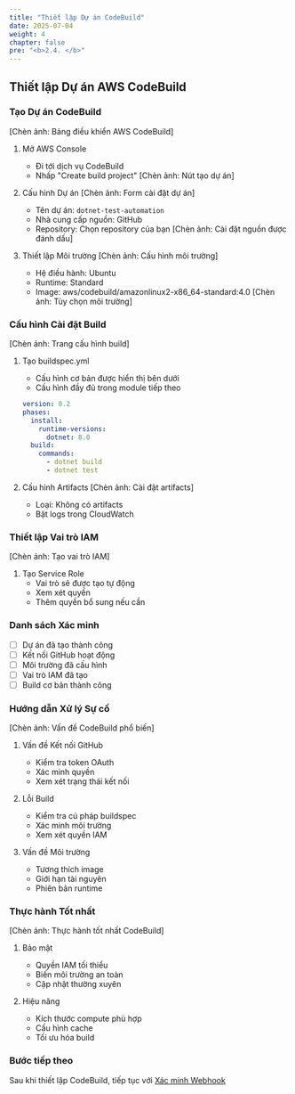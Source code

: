 ```yaml
---
title: "Thiết lập Dự án CodeBuild"
date: 2025-07-04
weight: 4
chapter: false
pre: "<b>2.4. </b>"
---
```


## Thiết lập Dự án AWS CodeBuild

### Tạo Dự án CodeBuild
[Chèn ảnh: Bảng điều khiển AWS CodeBuild]
1. Mở AWS Console
   - Đi tới dịch vụ CodeBuild
   - Nhấp "Create build project"
   [Chèn ảnh: Nút tạo dự án]

2. Cấu hình Dự án
   [Chèn ảnh: Form cài đặt dự án]
   - Tên dự án: `dotnet-test-automation`
   - Nhà cung cấp nguồn: GitHub
   - Repository: Chọn repository của bạn
   [Chèn ảnh: Cài đặt nguồn được đánh dấu]

3. Thiết lập Môi trường
   [Chèn ảnh: Cấu hình môi trường]
   - Hệ điều hành: Ubuntu
   - Runtime: Standard
   - Image: aws/codebuild/amazonlinux2-x86_64-standard:4.0
   [Chèn ảnh: Tùy chọn môi trường]

### Cấu hình Cài đặt Build
[Chèn ảnh: Trang cấu hình build]
1. Tạo buildspec.yml
   - Cấu hình cơ bản được hiển thị bên dưới
   - Cấu hình đầy đủ trong module tiếp theo
   ```yaml
   version: 0.2
   phases:
     install:
       runtime-versions:
         dotnet: 8.0
     build:
       commands:
         - dotnet build
         - dotnet test
   ```

2. Cấu hình Artifacts
   [Chèn ảnh: Cài đặt artifacts]
   - Loại: Không có artifacts
   - Bật logs trong CloudWatch

### Thiết lập Vai trò IAM
[Chèn ảnh: Tạo vai trò IAM]
1. Tạo Service Role
   - Vai trò sẽ được tạo tự động
   - Xem xét quyền
   - Thêm quyền bổ sung nếu cần

### Danh sách Xác minh
- [ ] Dự án đã tạo thành công
- [ ] Kết nối GitHub hoạt động
- [ ] Môi trường đã cấu hình
- [ ] Vai trò IAM đã tạo
- [ ] Build cơ bản thành công

### Hướng dẫn Xử lý Sự cố
[Chèn ảnh: Vấn đề CodeBuild phổ biến]
1. Vấn đề Kết nối GitHub
   - Kiểm tra token OAuth
   - Xác minh quyền
   - Xem xét trạng thái kết nối

2. Lỗi Build
   - Kiểm tra cú pháp buildspec
   - Xác minh môi trường
   - Xem xét quyền IAM

3. Vấn đề Môi trường
   - Tương thích image
   - Giới hạn tài nguyên
   - Phiên bản runtime

### Thực hành Tốt nhất
[Chèn ảnh: Thực hành tốt nhất CodeBuild]
1. Bảo mật
   - Quyền IAM tối thiểu
   - Biến môi trường an toàn
   - Cập nhật thường xuyên

2. Hiệu năng
   - Kích thước compute phù hợp
   - Cấu hình cache
   - Tối ưu hóa build

### Bước tiếp theo
Sau khi thiết lập CodeBuild, tiếp tục với [Xác minh Webhook](../2.5-webhook-verify/)
